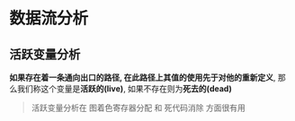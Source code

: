 
# 数据流分析

## 活跃变量分析

**如果存在着一条通向出口的路径, 在此路径上其值的使用先于对他的重新定义**, 那么我们称这个变量是**活跃的(live)**, 如果不存在则为**死去的(dead)**

> 活跃变量分析在 图着色寄存器分配 和 死代码消除 方面很有用

